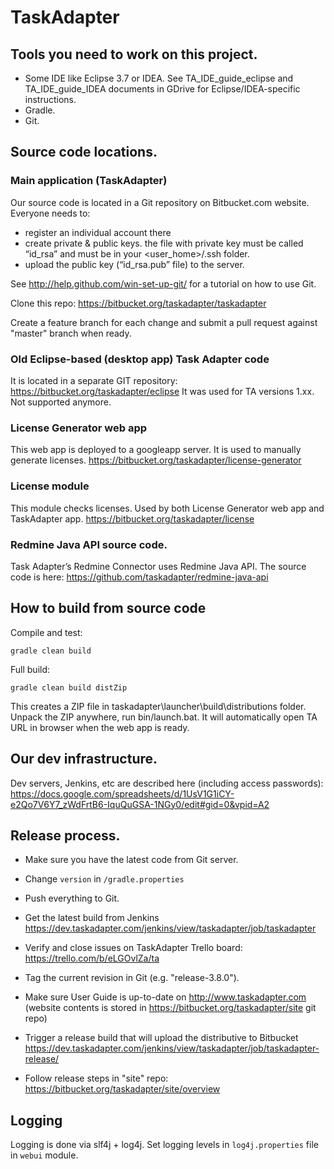 # TaskAdapter


## Tools you need to work on this project.
* Some IDE like Eclipse 3.7 or IDEA. See TA_IDE_guide_eclipse and TA_IDE_guide_IDEA documents in GDrive for Eclipse/IDEA-specific instructions.
* Gradle.
* Git.

## Source code locations.

### Main application (TaskAdapter)
Our source code is located in a Git repository on Bitbucket.com website. Everyone needs to:
* register an individual account there
* create private & public keys. the file with private key must be called “id_rsa” and must be in your <user_home>/.ssh folder.
* upload the public key (“id_rsa.pub” file) to the server.

See http://help.github.com/win-set-up-git/ for a tutorial on how to use Git.

Clone this repo: https://bitbucket.org/taskadapter/taskadapter

Create a feature branch for each change and submit a pull request against "master" branch when ready.

### Old Eclipse-based (desktop app) Task Adapter code
It is located in a separate GIT repository: https://bitbucket.org/taskadapter/eclipse
It was used for TA versions 1.xx. Not supported anymore.

### License Generator web app
This web app is deployed to a googleapp server. It is used to manually generate licenses.
https://bitbucket.org/taskadapter/license-generator

### License module
This module checks licenses. Used by both License Generator web app and TaskAdapter app.
https://bitbucket.org/taskadapter/license

### Redmine Java API source code.

Task Adapter’s Redmine Connector uses Redmine Java API. The source code is here: https://github.com/taskadapter/redmine-java-api

## How to build from source code

Compile and test:

    gradle clean build

Full build:

    gradle clean build distZip
This creates a ZIP file in taskadapter\launcher\build\distributions folder. Unpack the ZIP anywhere,
run bin/launch.bat. It will automatically open TA URL in browser when the web app is ready.

## Our dev infrastructure.
Dev servers, Jenkins, etc are described here (including access passwords):
https://docs.google.com/spreadsheets/d/1UsV1G1iCY-e2Qo7V6Y7_zWdFrtB6-IquQuGSA-1NGy0/edit#gid=0&vpid=A2

## Release process.
* Make sure you have the latest code from Git server.
* Change `version` in `/gradle.properties`
* Push everything to Git.
* Get the latest build from Jenkins https://dev.taskadapter.com/jenkins/view/taskadapter/job/taskadapter
* Verify and close issues on TaskAdapter Trello board: https://trello.com/b/eLGOvlZa/ta
* Tag the current revision in Git (e.g. "release-3.8.0").
* Make sure User Guide is up-to-date on http://www.taskadapter.com (website contents is stored in 
https://bitbucket.org/taskadapter/site git repo)
* Trigger a release build that will upload the distributive to Bitbucket 
https://dev.taskadapter.com/jenkins/view/taskadapter/job/taskadapter-release/

* Follow release steps in "site" repo: https://bitbucket.org/taskadapter/site/overview

## Logging

Logging is done via slf4j + log4j. Set logging levels in `log4j.properties` file in `webui` module.

